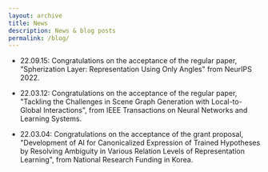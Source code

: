 ```yaml
---
layout: archive
title: News
description: News & blog posts
permalink: /blog/
---
```


<!-- Content here would shop up above your list of posts -->
- 22.09.15: Congratulations on the acceptance of the regular paper, "Spherization Layer: Representation Using Only Angles" from NeurIPS 2022.

- 22.03.12: Congratulations on the acceptance of the regular paper, "Tackling the Challenges in Scene Graph Generation with Local-to-Global Interactions", from IEEE Transactions on Neural Networks and Learning Systems.

- 22.03.04: Congratulations on the acceptance of the grant proposal, "Development of AI for Canonicalized Expression of Trained Hypotheses by Resolving Ambiguity in Various Relation Levels of Representation Learning", from National Research Funding in Korea.

